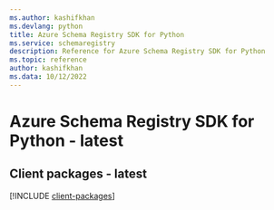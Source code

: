 ```yaml
---
ms.author: kashifkhan
ms.devlang: python
title: Azure Schema Registry SDK for Python
ms.service: schemaregistry
description: Reference for Azure Schema Registry SDK for Python
ms.topic: reference
author: kashifkhan
ms.data: 10/12/2022
---
```

# Azure Schema Registry SDK for Python - latest

## Client packages - latest
[!INCLUDE [client-packages](schema-registry-client-index.md)]